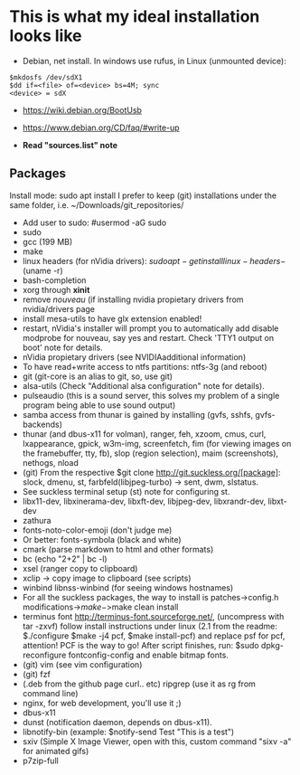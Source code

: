 # This is what my ideal installation looks like

* Debian, net install. In windows use rufus, in Linux (unmounted device):

```
$mkdosfs /dev/sdX1
$dd if=<file> of=<device> bs=4M; sync
<device> = sdX
```

* https://wiki.debian.org/BootUsb
* https://www.debian.org/CD/faq/#write-up 

* **Read "sources.list" note**

## Packages

Install mode: sudo apt install
I prefer to keep (git) installations under the same folder, i.e. ~/Downloads/git_repositories/

* Add user to sudo: #usermod -aG sudo <user>
* sudo
* gcc (199 MB)
* make
* linux headers (for nVidia drivers): $sudo apt-get install linux-headers-$(uname -r)
* bash-completion
* xorg through **xinit**
* remove *nouveau* (if installing nvidia propietary drivers from nvidia/drivers page
* install mesa-utils to have glx extension enabled!
* restart, nVidia's installer will prompt you to automatically add disable modprobe for nouveau, say yes and restart. Check 'TTY1 output on boot' note for details.
* nVidia propietary drivers (see NVIDIAadditional information)
* To have read+write access to ntfs partitions: ntfs-3g (and reboot)
* git (git-core is an alias to git, so, use git)
* alsa-utils (Check "Additional alsa configuration" note for details).
* pulseaudio (this is a sound server, this solves my problem of a single program being able to use sound output)
* samba access from thunar is gained by installing (gvfs, sshfs, gvfs-backends)
* thunar (and dbus-x11 for volman), ranger, feh, xzoom, cmus, curl, lxappearance, gpick, w3m-img, screenfetch, fim (for viewing images on the framebuffer, tty, fb), slop (region selection), maim (screenshots), nethogs, nload
* (git) From the respective $git clone http://git.suckless.org/[package]: slock, dmenu, st, farbfeld(libjpeg-turbo) -> sent, dwm, slstatus.
* See suckless terminal setup (st) note for configuring st.
* libx11-dev, libxinerama-dev, libxft-dev, libjpeg-dev, libxrandr-dev, libxt-dev
* zathura
* fonts-noto-color-emoji (don't judge me)
* Or better: fonts-symbola (black and white)
* cmark (parse markdown to html and other formats)
* bc (echo "2+2" | bc -l)
* xsel (ranger copy to clipboard)
* xclip -> copy image to clipboard (see scripts)
* winbind libnss-winbind (for seeing windows hostnames)
* For all the suckless packages, the way to install is patches->config.h modifications->$make->$make clean install
* terminus font http://terminus-font.sourceforge.net/, (uncompress with tar -zxvf) follow install instructions under linux (2.1 from the readme: $./configure $make -j4 pcf, $make install-pcf) and replace psf for pcf, attention! PCF is the way to go! After script finishes, run: $sudo dpkg-reconfigure fontconfig-config and enable bitmap fonts.
* (git) vim (see vim configuration)
* (git) fzf
* (.deb from the github page curl.. etc) ripgrep (use it as rg from command line)
* nginx, for web development, you'll use it ;)
* dbus-x11
* dunst (notification daemon, depends on dbus-x11).
* libnotify-bin (example: $notify-send Test "This is a test")
* sxiv (Simple X Image Viewer, open with this, custom command "sixv -a" for animated gifs)
* p7zip-full
